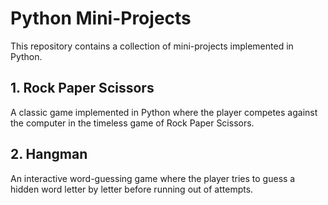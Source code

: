# Python Mini-Projects
This repository contains a collection of mini-projects implemented in Python.

## 1. Rock Paper Scissors

A classic game implemented in Python where the player competes against the computer in the timeless game of Rock Paper Scissors.

## 2. Hangman

An interactive word-guessing game where the player tries to guess a hidden word letter by letter before running out of attempts.
